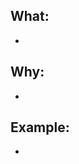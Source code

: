 ## What:
<!--- Describe your changes in detail. -->
* 

## Why:
<!--- Why is this change required? What problem does it solve? -->
* 

## Example:
<!--- Share some code snippets to show the idea in action. -->
*
